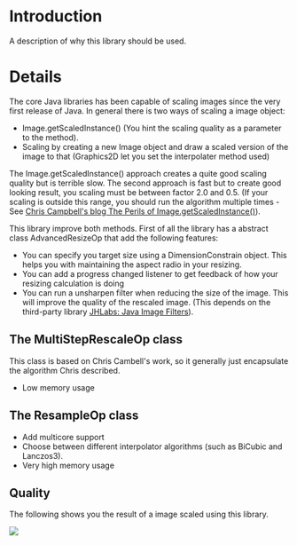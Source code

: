 # Introduction #

A description of why this library should be used.

# Details #

The core Java libraries has been capable of scaling images since the very first release of Java. In general there is two ways of scaling a image object:
  * Image.getScaledInstance() (You hint the scaling quality as a parameter to the method).
  * Scaling by creating a new Image object and draw a scaled version of the image to that (Graphics2D let you set the interpolater method used)

The Image.getScaledInstance() approach creates a quite good scaling quality but is terrible slow. The second approach is fast but to create good looking result, you scaling must be between factor 2.0 and 0.5. (If your scaling is outside this range, you should run the algorithm multiple times - See [Chris Campbell's blog The Perils of Image.getScaledInstance()](http://today.java.net/pub/a/today/2007/04/03/perils-of-image-getscaledinstance.html)).

This library improve both methods. First of all the library has a abstract class AdvancedResizeOp that add the following features:
  * You can specify you target size using a DimensionConstrain object. This helps you with maintaining the aspect radio in your resizing.
  * You can add a progress changed listener to get feedback of how your resizing calculation is doing
  * You can run a unsharpen filter when reducing the size of the image. This will improve the quality of the rescaled image. (This depends on the third-party library [JHLabs: Java Image Filters](http://www.jhlabs.com/ip/filters/index.html)).

## The MultiStepRescaleOp class ##

This class is based on Chris Cambell's work, so it generally just encapsulate the algorithm Chris described.
  * Low memory usage

## The ResampleOp class ##

  * Add multicore support
  * Choose between different interpolator algorithms (such as BiCubic and Lanczos3).
  * Very high memory usage

## Quality ##

The following shows you the result of a image scaled using this library.

<img src='http://java-image-scaling.googlecode.com/files/ImageScalingResult.png'>